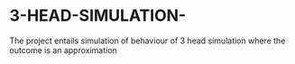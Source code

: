 # 3-HEAD-SIMULATION-
The project entails simulation of behaviour of 3 head simulation where the outcome is an approximation
